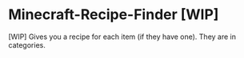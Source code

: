 # Minecraft-Recipe-Finder [WIP]
[WIP] Gives you a recipe for each item (if they have one). They are in categories.

